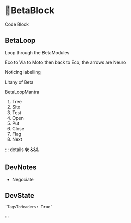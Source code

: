 # 🔷<beta>BetaBlock</beta>

Code Block

## BetaLoop

Loop through the BetaModules

Eco to Via to Moto then back to Eco, the arrows are Neuro

Noticing labelling

Litany of Beta

BetaLoopMantra

1. Tree
2. Site
3. Test
4. Open
5. Put
6. Close
7. Flag
8. Next

::: details 🛠 <dev>&&&</dev>

## DevNotes

- Negociate

## DevState

```py
`TagsToHeaders: True`
```

:::
